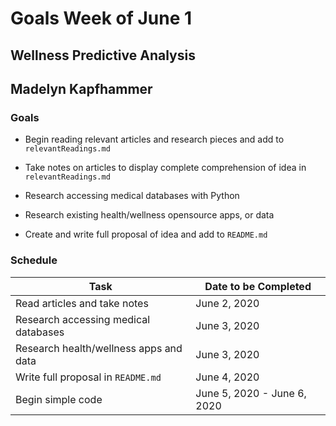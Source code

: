 # Goals Week of June 1

## Wellness Predictive Analysis

## Madelyn Kapfhammer

### Goals

- Begin reading relevant articles and research pieces and add to `relevantReadings.md`

- Take notes on articles to display complete comprehension of idea in `relevantReadings.md`

- Research accessing medical databases with Python

- Research existing health/wellness opensource apps, or data

- Create and write full proposal of idea and add to `README.md`

### Schedule

Task | Date to be Completed
--- | ---
Read articles and take notes | June 2, 2020
Research accessing medical databases | June 3, 2020
Research health/wellness apps and data | June 3, 2020
Write full proposal in `README.md` | June 4, 2020
Begin simple code | June 5, 2020 - June 6, 2020
